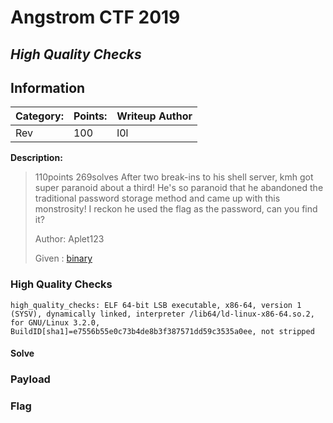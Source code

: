 # __Angstrom CTF 2019__ 
## _High Quality Checks_

## Information
**Category:** | **Points:** | **Writeup Author**
--- | --- | ---
Rev | 100 | l0l

**Description:** 

> 110points 269solves
> After two break-ins to his shell server, kmh got super paranoid about a third! He's so paranoid that he abandoned the traditional password storage method and came up with this monstrosity! I reckon he used the flag as the password, can you find it?
>
> Author: Aplet123
>
> Given : [binary](./high_quality_checks)


### High Quality Checks
```
high_quality_checks: ELF 64-bit LSB executable, x86-64, version 1 (SYSV), dynamically linked, interpreter /lib64/ld-linux-x86-64.so.2, for GNU/Linux 3.2.0, BuildID[sha1]=e7556b55e0c73b4de8b3f387571dd59c3535a0ee, not stripped
```


#### Solve


### Payload


### Flag 
